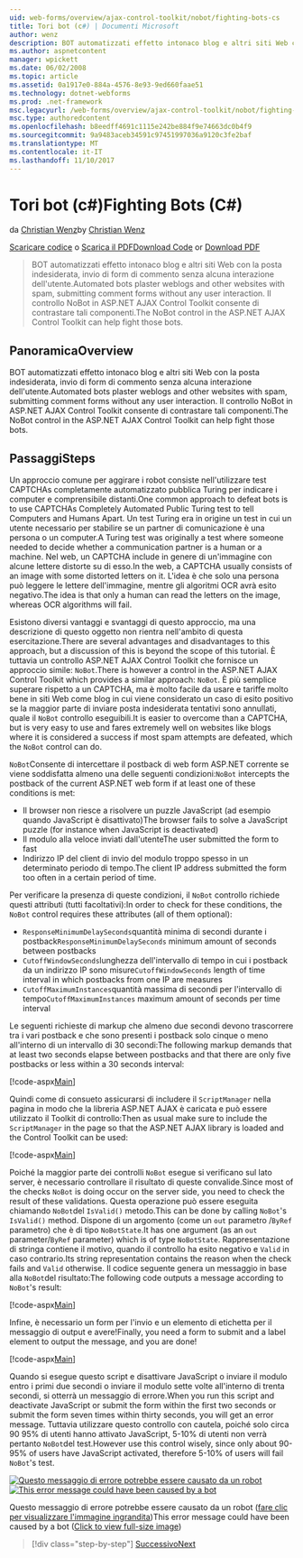 ```yaml
---
uid: web-forms/overview/ajax-control-toolkit/nobot/fighting-bots-cs
title: Tori bot (c#) | Documenti Microsoft
author: wenz
description: BOT automatizzati effetto intonaco blog e altri siti Web con la posta indesiderata, invio di form di commento senza alcuna interazione dell'utente. Il controllo NoBot le configurazioni di AJAX ASP.NET...
ms.author: aspnetcontent
manager: wpickett
ms.date: 06/02/2008
ms.topic: article
ms.assetid: 0a1917e0-884a-4576-8e93-9ed660faae51
ms.technology: dotnet-webforms
ms.prod: .net-framework
msc.legacyurl: /web-forms/overview/ajax-control-toolkit/nobot/fighting-bots-cs
msc.type: authoredcontent
ms.openlocfilehash: b8eedff4691c1115e242be884f9e74663dc0b4f9
ms.sourcegitcommit: 9a9483aceb34591c97451997036a9120c3fe2baf
ms.translationtype: MT
ms.contentlocale: it-IT
ms.lasthandoff: 11/10/2017
---
```

<a name="fighting-bots-c"></a><span data-ttu-id="1d8ba-104">Tori bot (c#)</span><span class="sxs-lookup"><span data-stu-id="1d8ba-104">Fighting Bots (C#)</span></span>
====================
<span data-ttu-id="1d8ba-105">da [Christian Wenz](https://github.com/wenz)</span><span class="sxs-lookup"><span data-stu-id="1d8ba-105">by [Christian Wenz](https://github.com/wenz)</span></span>

<span data-ttu-id="1d8ba-106">[Scaricare codice](http://download.microsoft.com/download/9/3/f/93f8daea-bebd-4821-833b-95205389c7d0/NoBot0.cs.zip) o [Scarica il PDF](http://download.microsoft.com/download/b/6/a/b6ae89ee-df69-4c87-9bfb-ad1eb2b23373/nobot0CS.pdf)</span><span class="sxs-lookup"><span data-stu-id="1d8ba-106">[Download Code](http://download.microsoft.com/download/9/3/f/93f8daea-bebd-4821-833b-95205389c7d0/NoBot0.cs.zip) or [Download PDF](http://download.microsoft.com/download/b/6/a/b6ae89ee-df69-4c87-9bfb-ad1eb2b23373/nobot0CS.pdf)</span></span>

> <span data-ttu-id="1d8ba-107">BOT automatizzati effetto intonaco blog e altri siti Web con la posta indesiderata, invio di form di commento senza alcuna interazione dell'utente.</span><span class="sxs-lookup"><span data-stu-id="1d8ba-107">Automated bots plaster weblogs and other websites with spam, submitting comment forms without any user interaction.</span></span> <span data-ttu-id="1d8ba-108">Il controllo NoBot in ASP.NET AJAX Control Toolkit consente di contrastare tali componenti.</span><span class="sxs-lookup"><span data-stu-id="1d8ba-108">The NoBot control in the ASP.NET AJAX Control Toolkit can help fight those bots.</span></span>


## <a name="overview"></a><span data-ttu-id="1d8ba-109">Panoramica</span><span class="sxs-lookup"><span data-stu-id="1d8ba-109">Overview</span></span>

<span data-ttu-id="1d8ba-110">BOT automatizzati effetto intonaco blog e altri siti Web con la posta indesiderata, invio di form di commento senza alcuna interazione dell'utente.</span><span class="sxs-lookup"><span data-stu-id="1d8ba-110">Automated bots plaster weblogs and other websites with spam, submitting comment forms without any user interaction.</span></span> <span data-ttu-id="1d8ba-111">Il controllo NoBot in ASP.NET AJAX Control Toolkit consente di contrastare tali componenti.</span><span class="sxs-lookup"><span data-stu-id="1d8ba-111">The NoBot control in the ASP.NET AJAX Control Toolkit can help fight those bots.</span></span>

## <a name="steps"></a><span data-ttu-id="1d8ba-112">Passaggi</span><span class="sxs-lookup"><span data-stu-id="1d8ba-112">Steps</span></span>

<span data-ttu-id="1d8ba-113">Un approccio comune per aggirare i robot consiste nell'utilizzare test CAPTCHAs completamente automatizzato pubblica Turing per indicare i computer e comprensibile distanti.</span><span class="sxs-lookup"><span data-stu-id="1d8ba-113">One common approach to defeat bots is to use CAPTCHAs Completely Automated Public Turing test to tell Computers and Humans Apart.</span></span> <span data-ttu-id="1d8ba-114">Un test Turing era in origine un test in cui un utente necessario per stabilire se un partner di comunicazione è una persona o un computer.</span><span class="sxs-lookup"><span data-stu-id="1d8ba-114">A Turing test was originally a test where someone needed to decide whether a communication partner is a human or a machine.</span></span> <span data-ttu-id="1d8ba-115">Nel web, un CAPTCHA include in genere di un'immagine con alcune lettere distorte su di esso.</span><span class="sxs-lookup"><span data-stu-id="1d8ba-115">In the web, a CAPTCHA usually consists of an image with some distorted letters on it.</span></span> <span data-ttu-id="1d8ba-116">L'idea è che solo una persona può leggere le lettere dell'immagine, mentre gli algoritmi OCR avrà esito negativo.</span><span class="sxs-lookup"><span data-stu-id="1d8ba-116">The idea is that only a human can read the letters on the image, whereas OCR algorithms will fail.</span></span>

<span data-ttu-id="1d8ba-117">Esistono diversi vantaggi e svantaggi di questo approccio, ma una descrizione di questo oggetto non rientra nell'ambito di questa esercitazione.</span><span class="sxs-lookup"><span data-stu-id="1d8ba-117">There are several advantages and disadvantages to this approach, but a discussion of this is beyond the scope of this tutorial.</span></span> <span data-ttu-id="1d8ba-118">È tuttavia un controllo ASP.NET AJAX Control Toolkit che fornisce un approccio simile: `NoBot`.</span><span class="sxs-lookup"><span data-stu-id="1d8ba-118">There is however a control in the ASP.NET AJAX Control Toolkit which provides a similar approach: `NoBot`.</span></span> <span data-ttu-id="1d8ba-119">È più semplice superare rispetto a un CAPTCHA, ma è molto facile da usare e tariffe molto bene in siti Web come blog in cui viene considerato un caso di esito positivo se la maggior parte di inviare posta indesiderata tentativi sono annullati, quale il `NoBot` controllo eseguibili.</span><span class="sxs-lookup"><span data-stu-id="1d8ba-119">It is easier to overcome than a CAPTCHA, but is very easy to use and fares extremely well on websites like blogs where it is considered a success if most spam attempts are defeated, which the `NoBot` control can do.</span></span>

<span data-ttu-id="1d8ba-120">`NoBot`Consente di intercettare il postback di web form ASP.NET corrente se viene soddisfatta almeno una delle seguenti condizioni:</span><span class="sxs-lookup"><span data-stu-id="1d8ba-120">`NoBot` intercepts the postback of the current ASP.NET web form if at least one of these conditions is met:</span></span>

- <span data-ttu-id="1d8ba-121">Il browser non riesce a risolvere un puzzle JavaScript (ad esempio quando JavaScript è disattivato)</span><span class="sxs-lookup"><span data-stu-id="1d8ba-121">The browser fails to solve a JavaScript puzzle (for instance when JavaScript is deactivated)</span></span>
- <span data-ttu-id="1d8ba-122">Il modulo alla veloce inviati dall'utente</span><span class="sxs-lookup"><span data-stu-id="1d8ba-122">The user submitted the form to fast</span></span>
- <span data-ttu-id="1d8ba-123">Indirizzo IP del client di invio del modulo troppo spesso in un determinato periodo di tempo.</span><span class="sxs-lookup"><span data-stu-id="1d8ba-123">The client IP address submitted the form too often in a certain period of time.</span></span>

<span data-ttu-id="1d8ba-124">Per verificare la presenza di queste condizioni, il `NoBot` controllo richiede questi attributi (tutti facoltativi):</span><span class="sxs-lookup"><span data-stu-id="1d8ba-124">In order to check for these conditions, the `NoBot` control requires these attributes (all of them optional):</span></span>

- <span data-ttu-id="1d8ba-125">`ResponseMinimumDelaySeconds`quantità minima di secondi durante i postback</span><span class="sxs-lookup"><span data-stu-id="1d8ba-125">`ResponseMinimumDelaySeconds` minimum amount of seconds between postbacks</span></span>
- <span data-ttu-id="1d8ba-126">`CutoffWindowSeconds`lunghezza dell'intervallo di tempo in cui i postback da un indirizzo IP sono misure</span><span class="sxs-lookup"><span data-stu-id="1d8ba-126">`CutoffWindowSeconds` length of time interval in which postbacks from one IP are measures</span></span>
- <span data-ttu-id="1d8ba-127">`CutoffMaximumInstances`quantità massima di secondi per l'intervallo di tempo</span><span class="sxs-lookup"><span data-stu-id="1d8ba-127">`CutoffMaximumInstances` maximum amount of seconds per time interval</span></span>

<span data-ttu-id="1d8ba-128">Le seguenti richieste di markup che almeno due secondi devono trascorrere tra i vari postback e che sono presenti i postback solo cinque o meno all'interno di un intervallo di 30 secondi:</span><span class="sxs-lookup"><span data-stu-id="1d8ba-128">The following markup demands that at least two seconds elapse between postbacks and that there are only five postbacks or less within a 30 seconds interval:</span></span>

[!code-aspx[Main](fighting-bots-cs/samples/sample1.aspx)]

<span data-ttu-id="1d8ba-129">Quindi come di consueto assicurarsi di includere il `ScriptManager` nella pagina in modo che la libreria ASP.NET AJAX è caricata e può essere utilizzato il Toolkit di controllo:</span><span class="sxs-lookup"><span data-stu-id="1d8ba-129">Then as usual make sure to include the `ScriptManager` in the page so that the ASP.NET AJAX library is loaded and the Control Toolkit can be used:</span></span>

[!code-aspx[Main](fighting-bots-cs/samples/sample2.aspx)]

<span data-ttu-id="1d8ba-130">Poiché la maggior parte dei controlli `NoBot` esegue si verificano sul lato server, è necessario controllare il risultato di queste convalide.</span><span class="sxs-lookup"><span data-stu-id="1d8ba-130">Since most of the checks `NoBot` is doing occur on the server side, you need to check the result of these validations.</span></span> <span data-ttu-id="1d8ba-131">Questa operazione può essere eseguita chiamando `NoBot`del `IsValid()` metodo.</span><span class="sxs-lookup"><span data-stu-id="1d8ba-131">This can be done by calling `NoBot`'s `IsValid()` method.</span></span> <span data-ttu-id="1d8ba-132">Dispone di un argomento (come un `out` parametro /`ByRef` parametro) che è di tipo `NoBotState`.</span><span class="sxs-lookup"><span data-stu-id="1d8ba-132">It has one argument (as an `out` parameter/`ByRef` parameter) which is of type `NoBotState`.</span></span> <span data-ttu-id="1d8ba-133">Rappresentazione di stringa contiene il motivo, quando il controllo ha esito negativo e `Valid` in caso contrario.</span><span class="sxs-lookup"><span data-stu-id="1d8ba-133">Its string representation contains the reason when the check fails and `Valid` otherwise.</span></span> <span data-ttu-id="1d8ba-134">Il codice seguente genera un messaggio in base alla `NoBot`del risultato:</span><span class="sxs-lookup"><span data-stu-id="1d8ba-134">The following code outputs a message according to `NoBot`'s result:</span></span>

[!code-aspx[Main](fighting-bots-cs/samples/sample3.aspx)]

<span data-ttu-id="1d8ba-135">Infine, è necessario un form per l'invio e un elemento di etichetta per il messaggio di output e avere!</span><span class="sxs-lookup"><span data-stu-id="1d8ba-135">Finally, you need a form to submit and a label element to output the message, and you are done!</span></span>

[!code-aspx[Main](fighting-bots-cs/samples/sample4.aspx)]

<span data-ttu-id="1d8ba-136">Quando si esegue questo script e disattivare JavaScript o inviare il modulo entro i primi due secondi o inviare il modulo sette volte all'interno di trenta secondi, si otterrà un messaggio di errore.</span><span class="sxs-lookup"><span data-stu-id="1d8ba-136">When you run this script and deactivate JavaScript or submit the form within the first two seconds or submit the form seven times within thirty seconds, you will get an error message.</span></span> <span data-ttu-id="1d8ba-137">Tuttavia utilizzare questo controllo con cautela, poiché solo circa 90 95% di utenti hanno attivato JavaScript, 5-10% di utenti non verrà pertanto `NoBot`del test.</span><span class="sxs-lookup"><span data-stu-id="1d8ba-137">However use this control wisely, since only about 90-95% of users have JavaScript activated, therefore 5-10% of users will fail `NoBot`'s test.</span></span>


<span data-ttu-id="1d8ba-138">[![Questo messaggio di errore potrebbe essere causato da un robot](fighting-bots-cs/_static/image2.png)](fighting-bots-cs/_static/image1.png)</span><span class="sxs-lookup"><span data-stu-id="1d8ba-138">[![This error message could have been caused by a bot](fighting-bots-cs/_static/image2.png)](fighting-bots-cs/_static/image1.png)</span></span>

<span data-ttu-id="1d8ba-139">Questo messaggio di errore potrebbe essere causato da un robot ([fare clic per visualizzare l'immagine ingrandita](fighting-bots-cs/_static/image3.png))</span><span class="sxs-lookup"><span data-stu-id="1d8ba-139">This error message could have been caused by a bot ([Click to view full-size image](fighting-bots-cs/_static/image3.png))</span></span>

>[!div class="step-by-step"]
[<span data-ttu-id="1d8ba-140">Successivo</span><span class="sxs-lookup"><span data-stu-id="1d8ba-140">Next</span></span>](fighting-bots-vb.md)
